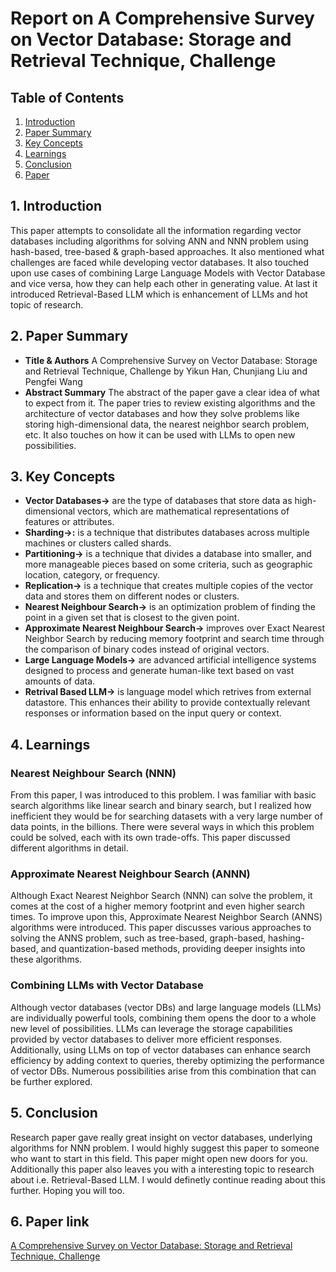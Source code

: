 # Report on A Comprehensive Survey on Vector Database: Storage and Retrieval Technique, Challenge

## Table of Contents
1. [Introduction](#1-introduction)
2. [Paper Summary](#2-paper-summary)
3. [Key Concepts](#3-key-concepts)
4. [Learnings](#4-learnings)
5. [Conclusion](#5-conclusion)
6. [Paper](#6-paper-link)

## 1. Introduction
This paper attempts to consolidate all the information regarding vector databases including algorithms for solving ANN and NNN problem using hash-based, tree-based & graph-based approaches. 
It also mentioned what challenges are faced while developing vector databases.
It also touched upon use cases of combining Large Language Models with Vector Database and vice versa, how they can help each other in generating value.
At last it introduced Retrieval-Based LLM which is enhancement of LLMs and hot topic of research. 

## 2. Paper Summary
- **Title & Authors** 
A Comprehensive Survey on Vector Database: Storage and Retrieval Technique, Challenge by Yikun Han, Chunjiang Liu and Pengfei Wang
- **Abstract Summary**
The abstract of the paper gave a clear idea of what to expect from it. The paper tries to review existing algorithms and the architecture of vector databases and how they solve problems like storing high-dimensional data, the nearest neighbor search problem, etc. It also touches on how it can be used with LLMs to open new possibilities. 

## 3. Key Concepts
- **Vector Databases->** are the type of databases that store data as high-dimensional vectors, which are mathematical representations of features or attributes.
- **Sharding->:** is a technique that distributes databases across multiple machines or clusters called shards.
- **Partitioning->** is a technique that divides a database into smaller, and more manageable pieces based on some criteria, such as geographic location, category, or frequency. 
- **Replication->** is a technique that creates multiple copies of the vector data and stores them on different nodes or clusters.
- **Nearest Neighbour Search->** is an optimization problem of finding the point in a given set that is closest to the given point.
- **Approximate Nearest Neighbour Search->** improves over Exact Nearest Neighbor Search by reducing memory footprint and search time through the comparison of binary codes instead of original vectors.
- **Large Language Models->** are advanced artificial intelligence systems designed to process and generate human-like text based on vast amounts of data.
- **Retrival Based LLM->** is language model which retrives from external datastore. This enhances their ability to provide contextually relevant responses or information based on the input query or context.

## 4. Learnings

### Nearest Neighbour Search (NNN)
From this paper, I was introduced to this problem. I was familiar with basic search algorithms like linear search and binary search, but I realized how inefficient they would be for searching datasets with a very large number of data points, in the billions. There were several ways in which this problem could be solved, each with its own trade-offs. This paper discussed different algorithms in detail.

### Approximate Nearest Neighbour Search (ANNN)
Although Exact Nearest Neighbor Search (NNN) can solve the problem, it comes at the cost of a higher memory footprint and even higher search times. To improve upon this, Approximate Nearest Neighbor Search (ANNS) algorithms were introduced. This paper discusses various approaches to solving the ANNS problem, such as tree-based, graph-based, hashing-based, and quantization-based methods, providing deeper insights into these algorithms.

### Combining LLMs with Vector Database
Although vector databases (vector DBs) and large language models (LLMs) are individually powerful tools, combining them opens the door to a whole new level of possibilities. LLMs can leverage the storage capabilities provided by vector databases to deliver more efficient responses. Additionally, using LLMs on top of vector databases can enhance search efficiency by adding context to queries, thereby optimizing the performance of vector DBs. Numerous possibilities arise from this combination that can be further explored.

## 5. Conclusion
Research paper gave really great insight on vector databases, underlying algorithms for NNN problem. I would highly suggest this paper to someone who want to start in this field. This paper might open new doors for you. Additionally this paper also leaves you with a interesting topic to research about i.e. Retrieval-Based LLM. I would definetly continue reading about this further. Hoping you will too. 

## 6. Paper link 
[A Comprehensive Survey on Vector Database: Storage and Retrieval Technique, Challenge](../PDF/A%20Comprehensive%20Survey%20on%20Vector%20Database_%20Storage%20and%20Retrieval%20Technique,%20Challenge.pdf)
